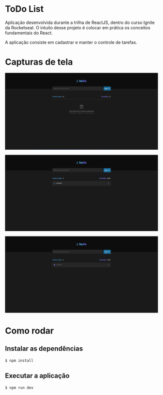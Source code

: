 # ToDo List

Aplicação desenvolvida durante a trilha de ReactJS, dentro do curso Ignite da Rocketseat. O intuito desse projeto é colocar em prática os conceitos fundamentais do React.

A aplicação consiste em cadastrar e manter o controle de tarefas.

# Capturas de tela
<p align="center">
  <img alt="Screen capture" src=".gh-assets/print-1.png"/>
</p>

<p align="center">
  <img alt="Screen capture" src=".gh-assets/print-2.png"/>
</p>

<p align="center">
  <img alt="Screen capture" src=".gh-assets/print-3.png"/>
</p>

# Como rodar

## Instalar as dependências
```bash
$ npm install
```

## Executar a aplicação
```bash
$ npm run dev
```

